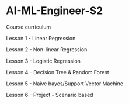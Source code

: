 # AI-ML-Engineer-S2

Course curriculum

Lesson 1 - Linear Regression

Lesson 2 - Non-linear Regression

Lesson 3 - Logistic Regression

Lesson 4 - Decision Tree & Random Forest

Lesson 5 - Naive bayes/Support Vector Machine

Lesson 6 - Project - Scenario based
